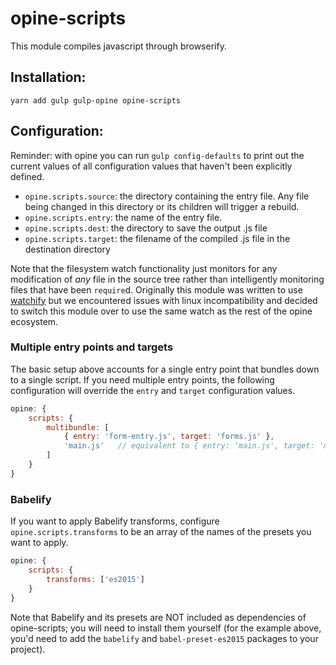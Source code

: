 opine-scripts
=====

This module compiles javascript through browserify. 

## Installation:

```
yarn add gulp gulp-opine opine-scripts
```

## Configuration:

Reminder: with opine you can run `gulp config-defaults` to print out the current
values of all configuration values that haven't been explicitly defined.

- `opine.scripts.source`: the directory containing the entry file. Any file 
    being changed in this directory or its children will trigger a rebuild.
- `opine.scripts.entry`: the name of the entry file.
- `opine.scripts.dest`: the directory to save the output .js file
- `opine.scripts.target`: the filename of the compiled .js file in the destination directory

Note that the filesystem watch functionality just monitors for any modification
of _any_ file in the source tree rather than intelligently monitoring files that
have been `require`d. Originally this module was written to use [watchify](https://github.com/substack/watchify)
but we encountered issues with linux incompatibility and decided to switch this
module over to use the same watch as the rest of the opine ecosystem.

### Multiple entry points and targets

The basic setup above accounts for a single entry point that bundles down to a
single script. If you need multiple entry points, the following configuration
will override the `entry` and `target` configuration values.

```js
opine: {
    scripts: {
        multibundle: [ 
            { entry: 'form-entry.js', target: 'forms.js' },
            'main.js'   // equivalent to { entry: 'main.js', target: 'main.js' }
        ]
    }
}
```

### Babelify

If you want to apply Babelify transforms, configure `opine.scripts.transforms`
to be an array of the names of the presets you want to apply.

```js
opine: {
    scripts: {
        transforms: ['es2015']
    }
}
```

Note that Babelify and its presets are NOT included as dependencies of 
opine-scripts; you will need to install them yourself (for the example above,
you'd need to add the `babelify` and `babel-preset-es2015` packages to your
project).
